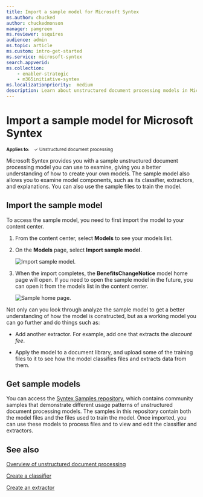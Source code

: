 ```yaml
---
title: Import a sample model for Microsoft Syntex
ms.author: chucked
author: chuckedmonson
manager: pamgreen
ms.reviewer: ssquires
audience: admin
ms.topic: article
ms.custom: intro-get-started
ms.service: microsoft-syntex
search.appverid: 
ms.collection: 
    - enabler-strategic
    - m365initiative-syntex
ms.localizationpriority:  medium
description: Learn about unstructured document processing models in Microsoft Syntex by using the sample model.
---
```


# Import a sample model for Microsoft Syntex

<sup>**Applies to:**  &ensp; &#10003; Unstructured document processing </sup>

Microsoft Syntex provides you with a sample unstructured document processing model you can use to examine, giving you a better understanding of how to create your own models. The sample model also allows you to examine model components, such as its classifier, extractors, and explanations. You can also use the sample files to train the model.

## Import the sample model

To access the sample model, you need to first import the model to your content center.

1. From the content center, select **Models** to see your models list.

2. On the **Models** page, select **Import sample model**.

    ![Import sample model.](../media/content-understanding/import-sample-model.png) 

3. When the import completes, the **BenefitsChangeNotice** model home page will open. If you need to open the sample model in the future, you can open it from the models list in the content center.

    ![Sample home page.](../media/content-understanding/sample-home-page.png)

Not only can you look through analyze the sample model to get a better understanding of how the model is constructed, but as a working model you can go further and do things such as:

- Add another extractor. For example, add one that extracts the *discount fee*.

- Apply the model to a document library, and upload some of the training files to it to see how the model classifies files and extracts data from them.

## Get sample models

You can access the [Syntex Samples repository](https://github.com/pnp/syntex-samples), which contains community samples that demonstrate different usage patterns of unstructured document processing models. The samples in this repository contain both the model files and the files used to train the model. Once imported, you can use these models to process files and to view and edit the classifier and extractors.

## See also

[Overview of unstructured document processing](document-understanding-overview.md)

[Create a classifier](create-a-classifier.md)

[Create an extractor](create-an-extractor.md)